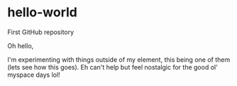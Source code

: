 # hello-world
First GitHub repository

Oh hello, 

I'm experimenting with things outside of my element, this being one of them (lets see how this goes).
Eh can't help but feel nostalgic for the good ol' myspace days lol!
